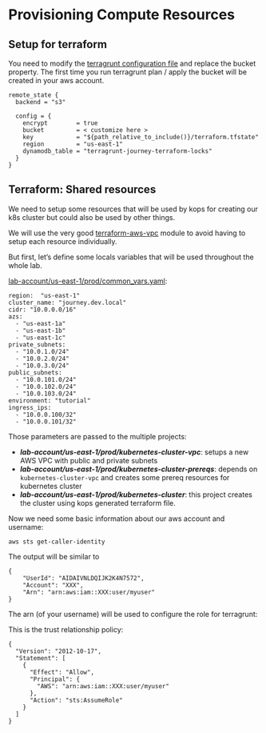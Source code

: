 # Provisioning Compute Resources

## Setup for terraform

You need to modify the [terragrunt configuration file](iac/lab-account/terragrunt.hcl) and replace the bucket property. The first time you run terragrunt plan / apply the bucket will be created in your aws account.

```
remote_state {
  backend = "s3"

  config = {
    encrypt        = true
    bucket         = < customize here >
    key            = "${path_relative_to_include()}/terraform.tfstate"
    region         = "us-east-1"
    dynamodb_table = "terragrunt-journey-terraform-locks"
  }
}
```

## Terraform: Shared resources
We need to setup some resources that will be used by kops for creating our k8s cluster but could also be used by other things.

We will use the very good [terraform-aws-vpc](https://github.com/terraform-aws-modules/) module to avoid having to setup each resource individually.

But first, let’s define some locals variables that will be used throughout the whole lab.

[lab-account/us-east-1/prod/common_vars.yaml](lab-account/us-east-1/prod/common_vars.yaml):

```
region:  "us-east-1"
cluster_name: "journey.dev.local"
cidr: "10.0.0.0/16"
azs:
  - "us-east-1a"
  - "us-east-1b"
  - "us-east-1c"
private_subnets:
  - "10.0.1.0/24"
  - "10.0.2.0/24"
  - "10.0.3.0/24"
public_subnets:
  - "10.0.101.0/24"
  - "10.0.102.0/24"
  - "10.0.103.0/24"
environment: "tutorial"
ingress_ips:
  - "10.0.0.100/32"
  - "10.0.0.101/32"
```

Those parameters are passed to the multiple projects:
* ***lab-account/us-east-1/prod/kubernetes-cluster-vpc***: setups a new AWS VPC with public and private subnets
* ***lab-account/us-east-1/prod/kubernetes-cluster-prereqs***: depends on `kubernetes-cluster-vpc` and creates some prereq resources for kubernetes cluster
* ***lab-account/us-east-1/prod/kubernetes-cluster***: this project creates the cluster using kops generated terraform file.

Now we need some basic information about our aws account and username:
```
aws sts get-caller-identity
```
The output will be similar to
```
{
    "UserId": "AIDAIVNLDQIJK2K4N7572",
    "Account": "XXX",
    "Arn": "arn:aws:iam::XXX:user/myuser"
}
```
The arn (of your username) will be used to configure the role for terragrunt:

This is the trust relationship policy:
```
{
  "Version": "2012-10-17",
  "Statement": [
    {
      "Effect": "Allow",
      "Principal": {
        "AWS": "arn:aws:iam::XXX:user/myuser"
      },
      "Action": "sts:AssumeRole"
    }
  ]
}
```

